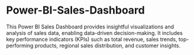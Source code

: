 # Power-BI-Sales-Dashboard
This Power BI Sales Dashboard provides insightful visualizations and analysis of sales data, enabling data-driven decision-making. It includes key performance indicators (KPIs) such as total revenue, sales trends, top-performing products, regional sales distribution, and customer insights.
